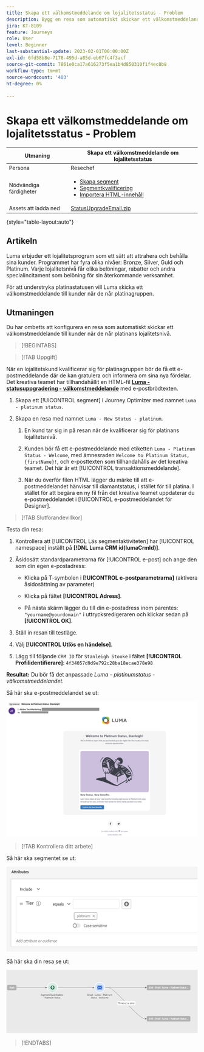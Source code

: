 ```yaml
---
title: Skapa ett välkomstmeddelande om lojalitetsstatus - Problem
description: Bygg en resa som automatiskt skickar ett välkomstmeddelande till kunderna när de når lojalitetsnivån.
jira: KT-8109
feature: Journeys
role: User
level: Beginner
last-substantial-update: 2023-02-01T00:00:00Z
exl-id: 6fd58b8e-7178-495d-a85d-eb67fc4f3acf
source-git-commit: 7861e0ca17a616273f5ea1b4d850310f1f4ec8b8
workflow-type: tm+mt
source-wordcount: '403'
ht-degree: 0%

---
```


# Skapa ett välkomstmeddelande om lojalitetsstatus - Problem

| Utmaning | Skapa ett välkomstmeddelande om lojalitetsstatus |
|---|---|
| Persona | Resechef |
| Nödvändiga färdigheter | <ul><li>[Skapa segment](https://experienceleague.adobe.com/docs/journey-optimizer-learn/tutorials/profiles-segments-subscriptions/create-segments.html)</li> <li>[Segmentkvalificering](https://experienceleague.adobe.com/docs/journey-optimizer-learn/tutorials/create-journeys/use-case-read-segment-qualification.html)</li><li>[Importera HTML-innehåll](https://experienceleague.adobe.com/docs/journey-optimizer-learn/tutorials/email-channel/import-and-author-html-email-content.html)</li></ul> |
| Assets att ladda ned | [StatusUpgradeEmail.zip](/help/challenges/assets/email-assets/StatusUpgradeEmail.zip) |

{style="table-layout:auto"}

## Artikeln

Luma erbjuder ett lojalitetsprogram som ett sätt att attrahera och behålla sina kunder. Programmet har fyra olika nivåer: Bronze, Silver, Guld och Platinum. Varje lojalitetsnivå får olika belöningar, rabatter och andra specialincitament som belöning för sin återkommande verksamhet.

För att understryka platinastatusen vill Luma skicka ett välkomstmeddelande till kunder när de når platinagruppen.

## Utmaningen

Du har ombetts att konfigurera en resa som automatiskt skickar ett välkomstmeddelande till kunder när de når platinans lojalitetsnivå.

>[!BEGINTABS]

>[!TAB Uppgift]

När en lojalitetskund kvalificerar sig för platinagruppen bör de få ett e-postmeddelande där de kan gratulera och informera om sina nya fördelar. Det kreativa teamet har tillhandahållit en HTML-fil **[Luma - statusuppgradering - välkomstmeddelande](/help/challenges/assets/email-assets/StatusUpgradeEmail.zip)** med e-postbrödtexten.

1. Skapa ett [!UICONTROL segment] i Journey Optimizer med namnet `Luma - platinum status`.

1. Skapa en resa med namnet `Luma - New Status - platinum`.

   1. En kund tar sig in på resan när de kvalificerar sig för platinans lojalitetsnivå.

   1. Kunden bör få ett e-postmeddelande med etiketten `Luma - Platinum Status - Welcome`, med ämnesraden `Welcome to Platinum Status, {firstName}!`, och e-posttexten som tillhandahålls av det kreativa teamet. Det här är ett [!UICONTROL transaktionsmeddelande].

   1. När du överför filen HTML lägger du märke till att e-postmeddelandet hänvisar till diamantstatus, i stället för till platina. I stället för att begära en ny fil från det kreativa teamet uppdaterar du e-postmeddelandet i [!UICONTROL e-postmeddelandet för Designer].

>[!TAB Slutförandevillkor]

Testa din resa:

1. Kontrollera att [!UICONTROL Läs segmentaktiviteten] har [!UICONTROL namespace] inställt på **[!DNL Luma CRM id(lumaCrmId)]**.

1. Åsidosätt standardparametrarna för [!UICONTROL e-post] och ange den som din egen e-postadress:
   * Klicka på T-symbolen i **[!UICONTROL e-postparametrarna]** (aktivera åsidosättning av parameter)

   * Klicka på fältet **[!UICONTROL Adress]**.

   * På nästa skärm lägger du till din e-postadress inom parentes: `"yourname@yourdomain"` i uttrycksredigeraren och klickar sedan på **[!UICONTROL OK]**.

1. Ställ in resan till testläge.

1. Välj **[!UICONTROL Utlös en händelse]**.

1. Lägg till följande `CRM ID` för `Stanleigh Stooke` i fältet **[!UICONTROL Profilidentifierare]**: `4f34057d9d9e792c28ba18ecae378e98`

**Resultat:** Du bör få det anpassade *Luma - platinumstatus - välkomstmeddelandet*.

Så här ska e-postmeddelandet se ut:

![Luma - statusuppgradering - välkomstmeddelande](/help/challenges/assets/status-upgrade-welcome-email.png)

>[!TAB Kontrollera ditt arbete]

Så här ska segmentet se ut:

![Luma - platinumstatus- segment](/help/challenges/assets/segment-luma-platinum-status.png)

Så här ska din resa se ut:

![platinum-status-upgrade-travel](/help/challenges/assets/journey-luma-status-upgrade.png)

>[!ENDTABS]
